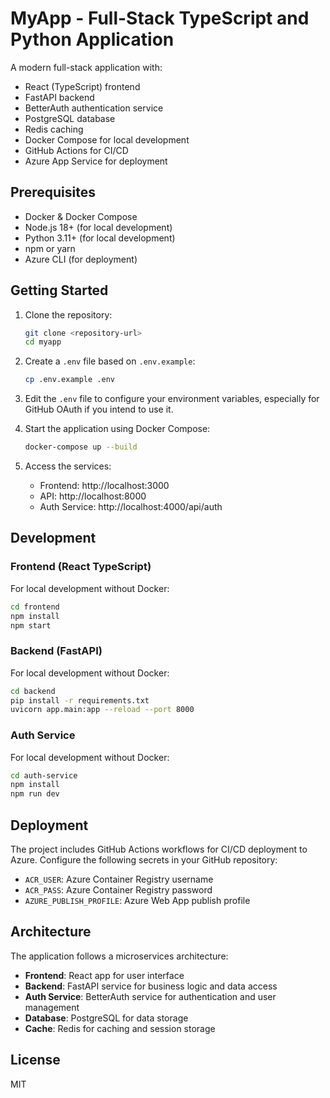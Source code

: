 # MyApp - Full-Stack TypeScript and Python Application

A modern full-stack application with:
- React (TypeScript) frontend
- FastAPI backend
- BetterAuth authentication service
- PostgreSQL database
- Redis caching
- Docker Compose for local development
- GitHub Actions for CI/CD
- Azure App Service for deployment

## Prerequisites

- Docker & Docker Compose
- Node.js 18+ (for local development)
- Python 3.11+ (for local development)
- npm or yarn
- Azure CLI (for deployment)

## Getting Started

1. Clone the repository:
   ```bash
   git clone <repository-url>
   cd myapp
   ```

2. Create a `.env` file based on `.env.example`:
   ```bash
   cp .env.example .env
   ```

3. Edit the `.env` file to configure your environment variables, especially for GitHub OAuth if you intend to use it.

4. Start the application using Docker Compose:
   ```bash
   docker-compose up --build
   ```

5. Access the services:
   - Frontend: http://localhost:3000
   - API: http://localhost:8000
   - Auth Service: http://localhost:4000/api/auth

## Development

### Frontend (React TypeScript)

For local development without Docker:

```bash
cd frontend
npm install
npm start
```

### Backend (FastAPI)

For local development without Docker:

```bash
cd backend
pip install -r requirements.txt
uvicorn app.main:app --reload --port 8000
```

### Auth Service

For local development without Docker:

```bash
cd auth-service
npm install
npm run dev
```

## Deployment

The project includes GitHub Actions workflows for CI/CD deployment to Azure. Configure the following secrets in your GitHub repository:

- `ACR_USER`: Azure Container Registry username
- `ACR_PASS`: Azure Container Registry password
- `AZURE_PUBLISH_PROFILE`: Azure Web App publish profile

## Architecture

The application follows a microservices architecture:

- **Frontend**: React app for user interface
- **Backend**: FastAPI service for business logic and data access
- **Auth Service**: BetterAuth service for authentication and user management
- **Database**: PostgreSQL for data storage
- **Cache**: Redis for caching and session storage

## License

MIT
